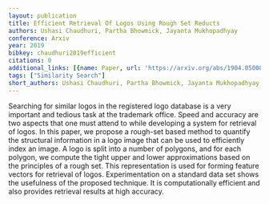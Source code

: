 ```yaml
---
layout: publication
title: Efficient Retrieval Of Logos Using Rough Set Reducts
authors: Ushasi Chaudhuri, Partha Bhowmick, Jayanta Mukhopadhyay
conference: Arxiv
year: 2019
bibkey: chaudhuri2019efficient
citations: 0
additional_links: [{name: Paper, url: 'https://arxiv.org/abs/1904.05008'}]
tags: ["Similarity Search"]
short_authors: Ushasi Chaudhuri, Partha Bhowmick, Jayanta Mukhopadhyay
---
```

Searching for similar logos in the registered logo database is a very
important and tedious task at the trademark office. Speed and accuracy are two
aspects that one must attend to while developing a system for retrieval of
logos. In this paper, we propose a rough-set based method to quantify the
structural information in a logo image that can be used to efficiently index an
image. A logo is split into a number of polygons, and for each polygon, we
compute the tight upper and lower approximations based on the principles of a
rough set. This representation is used for forming feature vectors for
retrieval of logos. Experimentation on a standard data set shows the usefulness
of the proposed technique. It is computationally efficient and also provides
retrieval results at high accuracy.